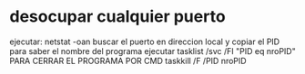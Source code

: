 # desocupar cualquier puerto

ejecutar: 
netstat -oan
buscar el puerto  en direccion local y copiar el PID
para saber el nombre del programa
ejecutar tasklist /svc /FI "PID eq nroPID"
PARA CERRAR EL PROGRAMA POR CMD
taskkill /F /PID nroPID